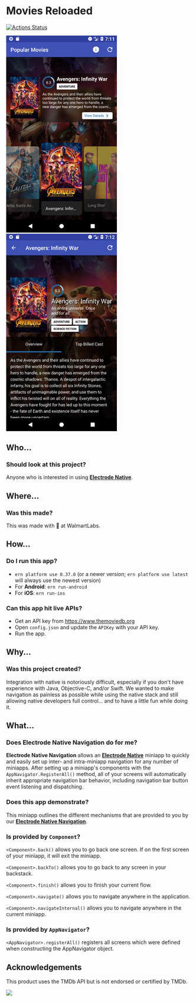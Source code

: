 # Movies Reloaded

[![Actions Status][1]][2]

<img src="readme-images/screenshot-list.png" width="300" /> <img src="readme-images/screenshot-details.png" width="300" />

## Who...

### Should look at this project?

Anyone who is interested in using <a target="_blank" href="http://www.electrode.io/site/native.html">**Electrode Native**</a>.

## Where...

### Was this made?
This was made with 💙 at WalmartLabs.

## How...

### Do I run this app?
* `ern platform use 0.37.0` (or a newer version; `ern platform use latest` will always use the newest version)
* For **Android**: `ern run-android`
* For **iOS**: `ern run-ios`

### Can this app hit live APIs?
* Get an API key from <a target="_blank" href="https://www.themoviedb.org">https://www.themoviedb.org</a>
* Open `config.json` and update the `APIKey` with your API key.
* Run the app.

## Why...

### Was this project created?
Integration with native is notoriously difficult, especially if you don't
have experience with Java, Objective-C, and/or Swift.  We wanted to make
navigation as painless as possible while using the native stack and still
allowing native developers full control... and to have a little fun while
doing it.

## What...

### Does Electrode Native Navigation do for me?
**Electrode Native Navigation** allows an <a target="_blank" href="http://www.electrode.io/site/native.html">**Electrode Native**</a> miniapp to quickly and easily set up inter- and intra-miniapp
navigation for any number of miniapps. After setting up a miniapp's components with
the `AppNavigator.RegisterAll()` method, all of your screens will
automatically inherit appropriate navigation bar behavior, including navigation bar
button event listening and dispatching.

### Does this app demonstrate?
This miniapp outlines the different mechanisms that are provided to you by
our  <a target="_blank" href="https://github.com/electrode-io/ern-navigation">**Electrode Native Navigation**</a>.

### Is provided by `Component`?
`<Component>.back()` allows you to go back one screen.  If on
the first screen of your miniapp, it will exit the miniapp.

`<Component>.backTo()` allows you to go back to any screen in
your backstack.

`<Component>.finish()` allows you to finish your current flow.

`<Component>.navigate()` allows you to navigate anywhere in
the application.

`<Component>.navigateInternal()` allows you to navigate
anywhere in the current miniapp.

### Is provided by `AppNavigator`?
`<AppNavigator>.registerAll()` registers all screens which were defined
when constructing the AppNavigator object.

## Acknowledgements
This product uses the TMDb API but is not endorsed or certified by TMDb.

<img src="https://www.themoviedb.org/assets/2/v4/logos/408x161-powered-by-rectangle-blue-10d3d41d2a0af9ebcb85f7fb62ffb6671c15ae8ea9bc82a2c6941f223143409e.png" height=100 />

[1]: https://github.com/electrode-io/movies-reloaded-miniapp/workflows/main/badge.svg
[2]: https://github.com/electrode-io/movies-reloaded-miniapp/actions
